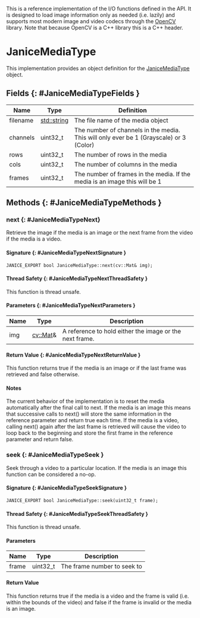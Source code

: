 This is a reference implementation of the I/O functions defined in the API. It
is designed to load image information only as needed (i.e. lazily) and supports
most modern image and video codecs through the [OpenCV](http://opencv.org)
library. Note that because OpenCV is a C++ library this is a C++ header.

# JaniceMediaType

This implementation provides an object definition for the
[JaniceMediaType](../api/objects.md#JaniceMediaType) object.

## Fields {: #JaniceMediaTypeFields }

Name     | Type                                                             | Definition
-------- | ---------------------------------------------------------------- | ----------
filename | [std::string](http://www.cplusplus.com/reference/string/string/) | The file name of the media object
channels | uint32_t                                                         | The number of channels in the media. This will only ever be 1 (Grayscale) or 3 (Color)
rows     | uint32_t                                                         | The number of rows in the media
cols     | uint32_t                                                         | The number of columns in the media
frames   | uint32_t                                                         | The number of frames in the media. If the media is an image this will be 1

## Methods {: #JaniceMediaTypeMethods }

### next {: #JaniceMediaTypeNext}

Retrieve the image if the media is an image or the next frame from the video if
the media is a video.

#### Signature {: #JaniceMediaTypeNextSignature }
```
JANICE_EXPORT bool JaniceMediaType::next(cv::Mat& img);
```

#### Thread Safety {: #JaniceMediaTypeNextThreadSafety }

This function is thread unsafe.

#### Parameters {: #JaniceMediaTypeNextParameters }

Name | Type                                                                | Description
---- | ------------------------------------------------------------------- | -----------
img  | [cv::Mat](http://docs.opencv.org/3.1.0/d3/d63/classcv_1_1Mat.html)& | A reference to hold either the image or the next frame.

#### Return Value {: #JaniceMediaTypeNextReturnValue }

This function returns true if the media is an image or if the last frame was retrieved and false otherwise.

#### Notes
The current behavior of the implementation is to reset
the media automatically after the final call to next. If the media is an image
this means that successive calls to next() will store the same information in
the reference parameter and return true each time. If the media is a video,
calling next() again after the last frame is retrieved will cause the video to
loop back to the beginning and store the first frame in the reference parameter
and return false.

### seek {: #JaniceMediaTypeSeek }

Seek through a video to a particular location. If the media is an image this function can be considered a no-op.

#### Signature {: #JaniceMediaTypeSeekSignature }
```
JANICE_EXPORT bool JaniceMediaType::seek(uint32_t frame);
```

#### Thread Safety {: #JaniceMediaTypeSeekThreadSafety }

This function is thread unsafe.

#### Parameters

Name  | Type     | Description
----- | -------- | -----------
frame | uint32_t | The frame number to seek to

#### Return Value

This function returns true if the media is a video and the frame is valid (i.e.
within the bounds of the video) and false if the frame is invalid or the media
is an image.
